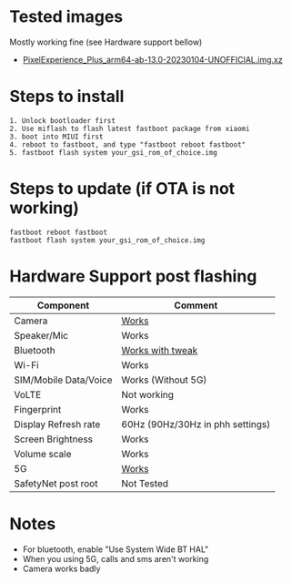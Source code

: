 # Tested images

Mostly working fine (see Hardware support bellow)

- [PixelExperience_Plus_arm64-ab-13.0-20230104-UNOFFICIAL.img.xz](https://github.com/ponces/treble_build_pe/releases/download/v2023.01.04-plus/PixelExperience_Plus_arm64-ab-13.0-20230104-UNOFFICIAL.img.xz)

# Steps to install

```
1. Unlock bootloader first
2. Use miflash to flash latest fastboot package from xiaomi
3. boot into MIUI first
4. reboot to fastboot, and type "fastboot reboot fastboot"
5. fastboot flash system your_gsi_rom_of_choice.img
```

# Steps to update (if OTA is not working)

```
fastboot reboot fastboot
fastboot flash system your_gsi_rom_of_choice.img
```

# Hardware Support post flashing

| Component | Comment |
| --- | --- |
| Camera | [Works](#notes) |
| Speaker/Mic | Works |
| Bluetooth | [Works with tweak](#notes) |
| Wi-Fi | Works |
| SIM/Mobile Data/Voice | Works (Without 5G) |
| VoLTE | Not working |
| Fingerprint | Works |
| Display Refresh rate | 60Hz (90Hz/30Hz in phh settings) |
| Screen Brightness | Works |
| Volume scale | Works |
| 5G | [Works](#notes) |
| SafetyNet post root | Not Tested |

# Notes

- For bluetooth, enable "Use System Wide BT HAL"
- When you using 5G, calls and sms aren't working
- Camera works badly